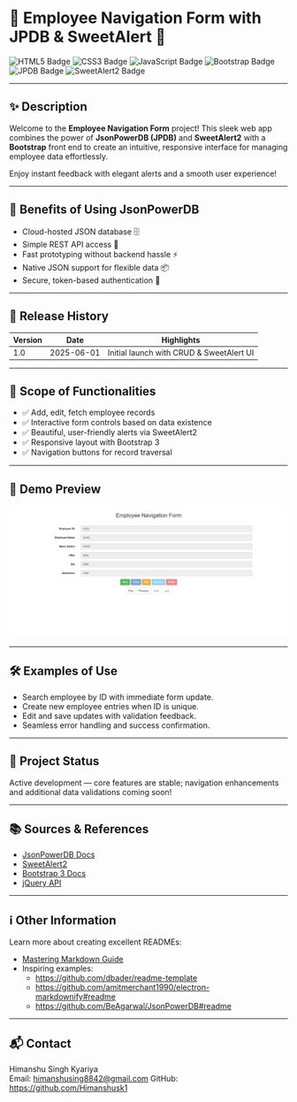# 🚀 Employee Navigation Form with JPDB & SweetAlert 🎉

  <img src="https://img.shields.io/badge/Made%20with-HTML5-E34F26?style=for-the-badge&logo=html5&logoColor=white" alt="HTML5 Badge"/>
  <img src="https://img.shields.io/badge/Made%20with-CSS3-1572B6?style=for-the-badge&logo=css3&logoColor=white" alt="CSS3 Badge"/>
  <img src="https://img.shields.io/badge/JavaScript-F7DF1E?style=for-the-badge&logo=javascript&logoColor=black" alt="JavaScript Badge"/>
  <img src="https://img.shields.io/badge/Framework-Bootstrap-563d7c?style=for-the-badge&logo=bootstrap&logoColor=white" alt="Bootstrap Badge"/>
  <img src="https://img.shields.io/badge/Backend-JPDB-ff69b4?style=for-the-badge&logo=json&logoColor=white" alt="JPDB Badge"/>
  <img src="https://img.shields.io/badge/Alerts-SweetAlert2-ff6f61?style=for-the-badge&logo=javascript&logoColor=white" alt="SweetAlert2 Badge"/>

---

## ✨ Description

Welcome to the **Employee Navigation Form** project! This sleek web app combines the power of **JsonPowerDB (JPDB)** and **SweetAlert2** with a **Bootstrap** front end to create an intuitive, responsive interface for managing employee data effortlessly.

Enjoy instant feedback with elegant alerts and a smooth user experience!

---

## 🎯 Benefits of Using JsonPowerDB

- Cloud-hosted JSON database 🗄️
- Simple REST API access 🔗
- Fast prototyping without backend hassle ⚡
- Native JSON support for flexible data 📦
- Secure, token-based authentication 🔐

---

## 📅 Release History

| Version | Date       | Highlights                                 |
|---------|------------|--------------------------------------------|
| 1.0     | 2025-06-01 | Initial launch with CRUD & SweetAlert UI   |

---

## 🔧 Scope of Functionalities

- ✅ Add, edit, fetch employee records
- ✅ Interactive form controls based on data existence
- ✅ Beautiful, user-friendly alerts via SweetAlert2
- ✅ Responsive layout with Bootstrap 3
- ✅ Navigation buttons for record traversal

---

## 📸 Demo Preview

![Demo GIF](./public/preview.png)

---

## 🛠 Examples of Use

- Search employee by ID with immediate form update.
- Create new employee entries when ID is unique.
- Edit and save updates with validation feedback.
- Seamless error handling and success confirmation.

---

## 🚧 Project Status

Active development — core features are stable; navigation enhancements and additional data validations coming soon!

---

## 📚 Sources & References

- [JsonPowerDB Docs](https://login2explore.com/jpdb/docs.html)
- [SweetAlert2](https://sweetalert2.github.io/)
- [Bootstrap 3 Docs](https://getbootstrap.com/docs/3.4/)
- [jQuery API](https://api.jquery.com/)

---

## ℹ️ Other Information

Learn more about creating excellent READMEs:

- [Mastering Markdown Guide](https://guides.github.com/features/mastering-markdown/)
- Inspiring examples:
  - https://github.com/dbader/readme-template
  - https://github.com/amitmerchant1990/electron-markdownify#readme
  - https://github.com/BeAgarwal/JsonPowerDB#readme

---

## 📬 Contact

Himanshu Singh Kyariya  
Email: himanshusing8842@gmail.com 
GitHub: https://github.com/Himanshusk1

